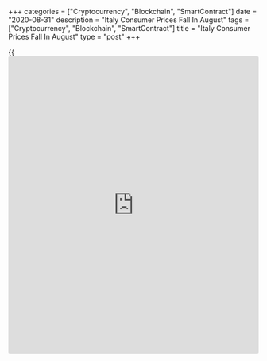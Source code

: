 +++
categories = ["Cryptocurrency", "Blockchain", "SmartContract"]
date = "2020-08-31"
description = "Italy Consumer Prices Fall In August"
tags = ["Cryptocurrency", "Blockchain", "SmartContract"]
title = "Italy Consumer Prices Fall In August"
type = "post"
+++

{{<iframe id="large-banner" src="https://www.bounty.group/#slide=8.0" width="100%" height="600" scrolling="no" style="border: 0px solid rgb(216, 221, 230); border-radius: 3px;">}}

Italy's consumer prices declined in August, data from the statistical
office Istat showed on Monday.

The consumer price index fell 0.5 percent year-on-year in August,
following a 0.4 percent decline in July. This was in line with
economists' expectation.

The core inflation excluding prices of energy and unprocessed food eased
to 0.3 percent in August from 0.4 percent in the preceding month.

On a month-on-month basis, consumer prices rose 0.3 percent in August.

The EU measure of harmonized index of consumer prices, or HICP, fell 0.5
percent annually in August and declined 1.3 percent from a month ago.

For comments and feedback [contact](https://www.playgroundfx.com/contact/): editorial@rtt[news](https://www.letsplayfx.com/blog/forex-news-website/).com

[Economic News][1]

 **What parts of the world are seeing the best (and worst) economic
performances lately? Click[here][2] to check out our [Econ Scorecard][2]
and find out! See up-to-the-moment [ranking](https://www.playgroundfx.com/blog/crypto-exchange-ranking/)s for the best and worst
performers in [GDP][3], [unemployment rate][4], [inflation][5] and much
more.**

   1. www.rtt[news](https://www.letsplayfx.com/blog/forex-news-website/).com/Content/EconomicNews.aspx
   2. www.rtt[news](https://www.letsplayfx.com/blog/forex-news-website/).com/economic-scorecard/world-rank/industrial-production/highest-performance.aspx
   3. www.rtt[news](https://www.letsplayfx.com/blog/forex-news-website/).com/economic-scorecard/world-rank/GDP/highest-performance.aspx
   4. www.rtt[news](https://www.letsplayfx.com/blog/forex-news-website/).com/economic-scorecard/world-rank/unemployment-rate/lowest-performance.aspx
   5. www.rtt[news](https://www.letsplayfx.com/blog/forex-news-website/).com/economic-scorecard/world-rank/CPI/highest-performance.aspx